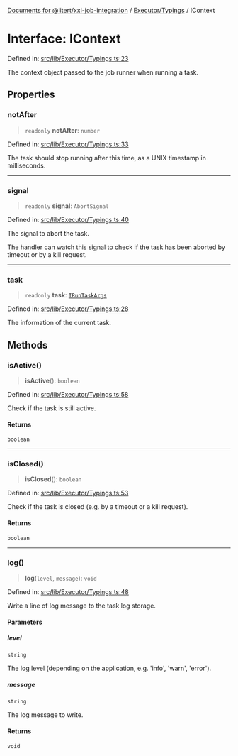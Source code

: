 [Documents for @litert/xxl-job-integration](../../../index.md) / [Executor/Typings](../index.md) / IContext

# Interface: IContext

Defined in: [src/lib/Executor/Typings.ts:23](https://github.com/litert/xxl-job-integration.js/blob/master/src/lib/Executor/Typings.ts#L23)

The context object passed to the job runner when running a task.

## Properties

### notAfter

> `readonly` **notAfter**: `number`

Defined in: [src/lib/Executor/Typings.ts:33](https://github.com/litert/xxl-job-integration.js/blob/master/src/lib/Executor/Typings.ts#L33)

The task should stop running after this time, as a UNIX timestamp in milliseconds.

***

### signal

> `readonly` **signal**: `AbortSignal`

Defined in: [src/lib/Executor/Typings.ts:40](https://github.com/litert/xxl-job-integration.js/blob/master/src/lib/Executor/Typings.ts#L40)

The signal to abort the task.

The handler can watch this signal to check if the task has been aborted by timeout or by a kill request.

***

### task

> `readonly` **task**: [`IRunTaskArgs`](../type-aliases/IRunTaskArgs.md)

Defined in: [src/lib/Executor/Typings.ts:28](https://github.com/litert/xxl-job-integration.js/blob/master/src/lib/Executor/Typings.ts#L28)

The information of the current task.

## Methods

### isActive()

> **isActive**(): `boolean`

Defined in: [src/lib/Executor/Typings.ts:58](https://github.com/litert/xxl-job-integration.js/blob/master/src/lib/Executor/Typings.ts#L58)

Check if the task is still active.

#### Returns

`boolean`

***

### isClosed()

> **isClosed**(): `boolean`

Defined in: [src/lib/Executor/Typings.ts:53](https://github.com/litert/xxl-job-integration.js/blob/master/src/lib/Executor/Typings.ts#L53)

Check if the task is closed (e.g. by a timeout or a kill request).

#### Returns

`boolean`

***

### log()

> **log**(`level`, `message`): `void`

Defined in: [src/lib/Executor/Typings.ts:48](https://github.com/litert/xxl-job-integration.js/blob/master/src/lib/Executor/Typings.ts#L48)

Write a line of log message to the task log storage.

#### Parameters

##### level

`string`

The log level (depending on the application, e.g. 'info', 'warn', 'error').

##### message

`string`

The log message to write.

#### Returns

`void`

